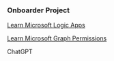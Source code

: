 ###  Onboarder Project

[Learn Microsoft Logic Apps](https://learn.microsoft.com/en-us/azure/logic-apps/logic-apps-http-endpoint?tabs=standard)


[Learn Microsoft Graph Permissions](https://learn.microsoft.com/en-us/graph/permissions-overview?tabs=http)

ChatGPT
